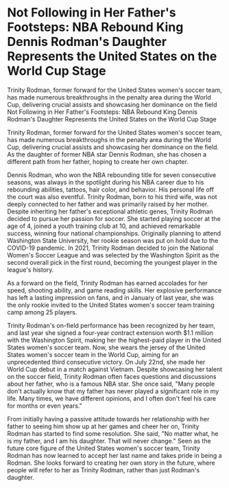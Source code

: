 # Not Following in Her Father's Footsteps: NBA Rebound King Dennis Rodman's Daughter Represents the United States on the World Cup Stage

Trinity Rodman, former forward for the United States women's soccer team, has made numerous breakthroughs in the penalty area during the World Cup, delivering crucial assists and showcasing her dominance on the field 
  Not Following in Her Father's Footsteps: NBA Rebound King Dennis Rodman's Daughter Represents the United States on the World Cup Stage

Trinity Rodman, former forward for the United States women's soccer team, has made numerous breakthroughs in the penalty area during the World Cup, delivering crucial assists and showcasing her dominance on the field. As the daughter of former NBA star Dennis Rodman, she has chosen a different path from her father, hoping to create her own chapter.

Dennis Rodman, who won the NBA rebounding title for seven consecutive seasons, was always in the spotlight during his NBA career due to his rebounding abilities, tattoos, hair color, and behavior. His personal life off the court was also eventful. Trinity Rodman, born to his third wife, was not deeply connected to her father and was primarily raised by her mother. Despite inheriting her father's exceptional athletic genes, Trinity Rodman decided to pursue her passion for soccer. She started playing soccer at the age of 4, joined a youth training club at 10, and achieved remarkable success, winning four national championships. Originally planning to attend Washington State University, her rookie season was put on hold due to the COVID-19 pandemic. In 2021, Trinity Rodman decided to join the National Women's Soccer League and was selected by the Washington Spirit as the second overall pick in the first round, becoming the youngest player in the league's history.

As a forward on the field, Trinity Rodman has earned accolades for her speed, shooting ability, and game reading skills. Her explosive performance has left a lasting impression on fans, and in January of last year, she was the only rookie invited to the United States women's soccer team training camp among 25 players.

Trinity Rodman's on-field performance has been recognized by her team, and last year she signed a four-year contract extension worth $1.1 million with the Washington Spirit, making her the highest-paid player in the United States women's soccer team. Now, she wears the jersey of the United States women's soccer team in the World Cup, aiming for an unprecedented third consecutive victory. On July 22nd, she made her World Cup debut in a match against Vietnam. Despite showcasing her talent on the soccer field, Trinity Rodman often faces questions and discussions about her father, who is a famous NBA star. She once said, "Many people don't actually know that my father has never played a significant role in my life. Many times, we have different opinions, and I often don't feel his care for months or even years."

From initially having a passive attitude towards her relationship with her father to seeing him show up at her games and cheer her on, Trinity Rodman has started to find some resolution. She said, "No matter what, he is my father, and I am his daughter. That will never change." Seen as the future core figure of the United States women's soccer team, Trinity Rodman has now learned to accept her last name and takes pride in being a Rodman. She looks forward to creating her own story in the future, where people will refer to her as Trinity Rodman, rather than just Rodman's daughter.